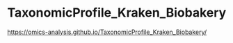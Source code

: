# TaxonomicProfile_Kraken_Biobakery

https://omics-analysis.github.io/TaxonomicProfile_Kraken_Biobakery/
